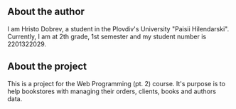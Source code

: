 ## About the author
I am Hristo Dobrev, a student in the Plovdiv's University "Paisii Hilendarski". Currently, I am at 2th grade, 1st semester and my student number is 2201322029.

## About the project
This is a project for the Web Programming (pt. 2) course. It's purpose is to help bookstores with managing their orders, clients, books and authors data.
